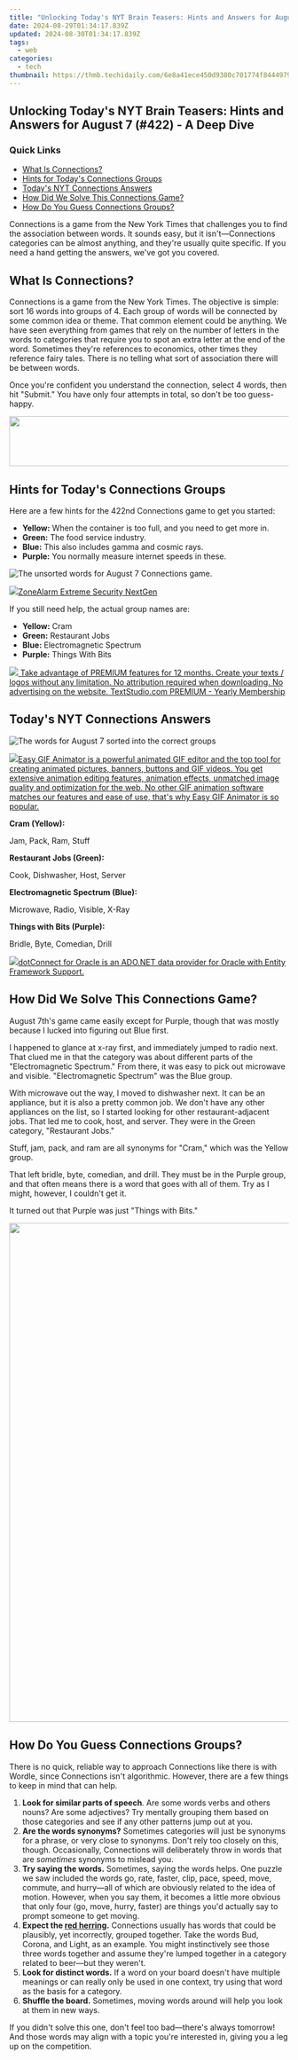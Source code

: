 ```yaml
---
title: "Unlocking Today's NYT Brain Teasers: Hints and Answers for August 7 (#422) - A Deep Dive"
date: 2024-08-29T01:34:17.839Z
updated: 2024-08-30T01:34:17.839Z
tags:
  - web
categories:
  - tech
thumbnail: https://thmb.techidaily.com/6e8a41ece450d9380c701774f844497938589115375c3e1f4cbaa1de7ab99a22.jpg
---
```


## Unlocking Today's NYT Brain Teasers: Hints and Answers for August 7 (#422) - A Deep Dive

### Quick Links

* [What Is Connections?](https://instagram-clips.techidaily.com/updated-harmonize-your-content-a-guide-to-musical-instagrams-for-2024/)
* [Hints for Today's Connections Groups](https://instagram-clips.techidaily.com/new-in-2024-unravel-the-secrets-to-successful-instagram-metrics-management-with-top-tools/)
* [Today's NYT Connections Answers](https://techidaily.com/recover-apple-iphone-x-data-from-itunes-backup-drfone-by-drfone-ios-data-recovery-ios-data-recovery/)
* [How Did We Solve This Connections Game?](https://android-location-track.techidaily.com/in-2024-how-to-track-vivo-t2-5g-location-without-installing-software-drfone-by-drfone-virtual-android/)
* [How Do You Guess Connections Groups?](https://vp-tips.techidaily.com/new-2024-approved-navigate-to-exciting-windows-11-gaming-world/)

 Connections is a game from the New York Times that challenges you to find the association between words. It sounds easy, but it isn't—Connections categories can be almost anything, and they're usually quite specific. If you need a hand getting the answers, we've got you covered.

##  What Is Connections?

 Connections is a game from the New York Times. The objective is simple: sort 16 words into groups of 4\. Each group of words will be connected by some common idea or theme. That common element could be anything. We have seen everything from games that rely on the number of letters in the words to categories that require you to spot an extra letter at the end of the word. Sometimes they're references to economics, other times they reference fairy tales. There is no telling what sort of association there will be between words.

 Once you're confident you understand the connection, select 4 words, then hit "Submit." You have only four attempts in total, so don't be too guess-happy.

<!-- affiliate ads begin -->
<a href="https://zonlipartnershipprogram.pxf.io/c/5597632/1596691/17882" target="_top" id="1596691"><img src="//a.impactradius-go.com/display-ad/17882-1596691" border="0" alt="" width="728" height="90"/></a><img height="0" width="0" src="https://imp.pxf.io/i/5597632/1596691/17882" style="position:absolute;visibility:hidden;" border="0" />
<!-- affiliate ads end -->
##  Hints for Today's Connections Groups

 Here are a few hints for the 422nd Connections game to get you started:

* **Yellow:** When the container is too full, and you need to get more in.
* **Green:** The food service industry.
* **Blue:** This also includes gamma and cosmic rays.
* **Purple:** You normally measure internet speeds in these.

![The unsorted words for August 7 Connections game.](https://static1.howtogeekimages.com/wordpress/wp-content/uploads/2024/08/the-unsorted-words-for-august-7-connections-game.png) 

<!-- affiliate ads begin -->
<a href="https://estore.zonealarm.com/order/checkout.php?PRODS=36245101&QTY=1&AFFILIATE=108875&CART=1"><img src="https://sc1.checkpoint.com/sc1/za/images/boxes/zang_box_trust.png" border="0">ZoneAlarm Extreme Security NextGen</a>
<!-- affiliate ads end -->
 If you still need help, the actual group names are:

* **Yellow:** Cram
* **Green:** Restaurant Jobs
* **Blue:** Electromagnetic Spectrum
* **Purple:** Things With Bits

<!-- affiliate ads begin -->
<a href="https://secure.textstudio.com/order/checkout.php?PRODS=35633309&QTY=1&AFFILIATE=108875&CART=1"> <img src="https://secure.avangate.com/images/merchant/d6eb8222c9718486bdabce8b897380f7/products/3_premium-icon.png" border="0"> Take advantage of PREMIUM features for 12 months. 
Create your texts / logos without any limitation. 
No attribution required when downloading. 
No advertising on the website. 
 TextStudio.com  PREMIUM - Yearly Membership</a>
<!-- affiliate ads end -->
##  Today's NYT Connections Answers

![The words for August 7 sorted into the correct groups](https://static1.howtogeekimages.com/wordpress/wp-content/uploads/2024/08/the-words-for-august-7-sorted-into-the-correct-groups.png) 

<!-- affiliate ads begin -->
<a href="https://secure.2checkout.com/order/checkout.php?PRODS=174416&QTY=1&AFFILIATE=108875&CART=1"><img src="https://www.easygifanimator.net/images/gif-animator.png" border="0">Easy GIF Animator is a powerful animated GIF editor and the top tool for creating animated pictures, banners, buttons and GIF videos. You get extensive animation editing features, animation effects, unmatched image quality and optimization for the web. No other GIF animation software matches our features and ease of use, that's why Easy GIF Animator is so popular.</a>
<!-- affiliate ads end -->
**Cram (Yellow):** 

 Jam, Pack, Ram, Stuff

**Restaurant Jobs (Green):** 

 Cook, Dishwasher, Host, Server

**Electromagnetic Spectrum (Blue):** 

 Microwave, Radio, Visible, X-Ray

**Things with Bits (Purple):** 

 Bridle, Byte, Comedian, Drill

<!-- affiliate ads begin -->
<a href="https://checkout.devart.com/order/checkout.php?PRODS=5023555&QTY=1&AFFILIATE=108875&CART=1"><img src="https://secure.avangate.com/images/merchant/45b430710ad04765a6afd58d9d9fafca/products/dotConnect_O.png" border="0">dotConnect for Oracle is an ADO.NET data provider for Oracle with Entity Framework Support.</a>
<!-- affiliate ads end -->
##  How Did We Solve This Connections Game?

 August 7th's game came easily except for Purple, though that was mostly because I lucked into figuring out Blue first. 

 I happened to glance at x-ray first, and immediately jumped to radio next. That clued me in that the category was about different parts of the "Electromagnetic Spectrum." From there, it was easy to pick out microwave and visible. "Electromagnetic Spectrum" was the Blue group. 

 With microwave out the way, I moved to dishwasher next. It can be an appliance, but it is also a pretty common job. We don't have any other appliances on the list, so I started looking for other restaurant-adjacent jobs. That led me to cook, host, and server. They were in the Green category, "Restaurant Jobs." 

 Stuff, jam, pack, and ram are all synonyms for "Cram," which was the Yellow group.

 That left bridle, byte, comedian, and drill. They must be in the Purple group, and that often means there is a word that goes with all of them. Try as I might, however, I couldn't get it. 

 It turned out that Purple was just "Things with Bits." 

<!-- affiliate ads begin -->
<a href="https://tinyland.pxf.io/c/5597632/1793214/19135" target="_top" id="1793214"><img src="//a.impactradius-go.com/display-ad/19135-1793214" border="0" alt="" width="900" height="900"/></a><img height="0" width="0" src="https://imp.pxf.io/i/5597632/1793214/19135" style="position:absolute;visibility:hidden;" border="0" />
<!-- affiliate ads end -->
##  How Do You Guess Connections Groups?

 There is no quick, reliable way to approach Connections like there is with Wordle, since Connections isn't algorithmic. However, there are a few things to keep in mind that can help.

1. **Look for similar parts of speech**. Are some words verbs and others nouns? Are some adjectives? Try mentally grouping them based on those categories and see if any other patterns jump out at you.
2. **Are the words synonyms?** Sometimes categories will just be synonyms for a phrase, or very close to synonyms. Don't rely too closely on this, though. Occasionally, Connections will deliberately throw in words that are _sometimes_ synonyms to mislead you.
3. **Try saying the words.** Sometimes, saying the words helps. One puzzle we saw included the words go, rate, faster, clip, pace, speed, move, commute, and hurry—all of which are obviously related to the idea of motion. However, when you say them, it becomes a little more obvious that only four (go, move, hurry, faster) are things you'd actually say to prompt someone to get moving.
4. **Expect the [red herring](https://www.merriam-webster.com/dictionary/red%20herring).** Connections usually has words that could be plausibly, yet incorrectly, grouped together. Take the words Bud, Corona, and Light, as an example. You might instinctively see those three words together and assume they're lumped together in a category related to beer—but they weren't.
5. **Look for distinct words.** If a word on your board doesn't have multiple meanings or can really only be used in one context, try using that word as the basis for a category.
6. **Shuffle the board.** Sometimes, moving words around will help you look at them in new ways.

 If you didn't solve this one, don't feel too bad—there's always tomorrow! And those words may align with a topic you're interested in, giving you a leg up on the competition.

<ins class="adsbygoogle"
     style="display:block"
     data-ad-format="autorelaxed"
     data-ad-client="ca-pub-7571918770474297"
     data-ad-slot="1223367746"></ins>



<ins class="adsbygoogle"
     style="display:block"
     data-ad-client="ca-pub-7571918770474297"
     data-ad-slot="8358498916"
     data-ad-format="auto"
     data-full-width-responsive="true"></ins>



